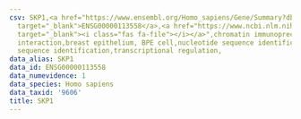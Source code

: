```yaml
---
csv: SKP1,<a href="https://www.ensembl.org/Homo_sapiens/Gene/Summary?db=core;g=ENSG00000113558"
  target="_blank">ENSG00000113558</a>,<a href="https://www.ncbi.nlm.nih.gov/pubmed/22863008"
  target="_blank"><i class="fas fa-file"></i></a>",chromatin immunoprecipitation assay,direct
  interaction,breast epithelium, BPE cell,nucleotide sequence identification,nucleotide
  sequence identification,transcriptional regulation,
data_alias: SKP1
data_id: ENSG00000113558
data_numevidence: 1
data_species: Homo sapiens
data_taxid: '9606'
title: SKP1
---
```

